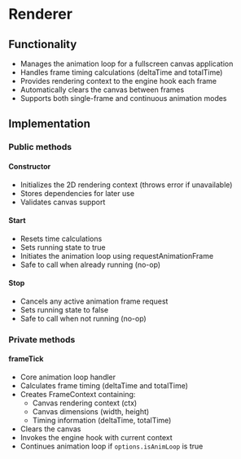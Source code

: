 # Renderer

## Functionality

- Manages the animation loop for a fullscreen canvas application
- Handles frame timing calculations (deltaTime and totalTime)
- Provides rendering context to the engine hook each frame
- Automatically clears the canvas between frames
- Supports both single-frame and continuous animation modes

## Implementation

### Public methods

#### Constructor

- Initializes the 2D rendering context (throws error if unavailable)
- Stores dependencies for later use
- Validates canvas support

#### Start

- Resets time calculations
- Sets running state to true
- Initiates the animation loop using requestAnimationFrame
- Safe to call when already running (no-op)

#### Stop

- Cancels any active animation frame request
- Sets running state to false
- Safe to call when not running (no-op)

### Private methods

#### frameTick

- Core animation loop handler
- Calculates frame timing (deltaTime and totalTime)
- Creates FrameContext containing:
  - Canvas rendering context (ctx)
  - Canvas dimensions (width, height)
  - Timing information (deltaTime, totalTime)
- Clears the canvas
- Invokes the engine hook with current context
- Continues animation loop if `options.isAnimLoop` is true

